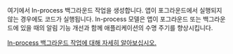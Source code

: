 ﻿여기에서 In-process 백그라운드 작업을 생성합니다. 앱이 포그라운드에서 실행되지 않는 경우에도 코드가 실행됩니다. In-process 모델은 앱이 포그라운드 또는 백그라운드에 있을 때의 알림 기능 개선과 함께 애플리케이션의 수명 주기를 향상시킵니다.

[In-process 백그라운드 작업에 대해 자세히 알아보십시오.](https://docs.microsoft.com/windows/uwp/launch-resume/create-and-register-an-inproc-background-task)
